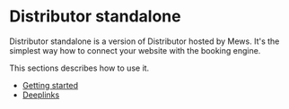 # Distributor standalone

Distributor standalone is a version of Distributor hosted by Mews. It's the simplest way how to connect your website with the booking engine.

This sections describes how to use it.

* [Getting started](./getting-started.md)
* [Deeplinks](./deeplinks.md)
